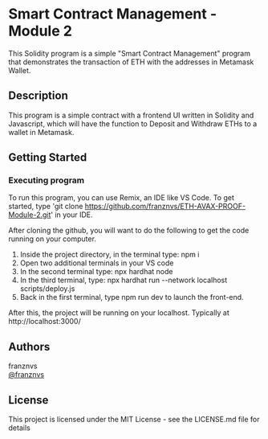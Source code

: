 # Smart Contract Management - Module 2

This Solidity program is a simple "Smart Contract Management" program that demonstrates the transaction of ETH with the addresses in Metamask Wallet.

## Description

This program is a simple contract with a frontend UI written in Solidity and Javascript, which will have the function to Deposit and Withdraw ETHs to a wallet in Metamask.

## Getting Started

### Executing program

To run this program, you can use Remix, an IDE like VS Code. To get started, type 'git clone https://github.com/franznvs/ETH-AVAX-PROOF-Module-2.git' in your IDE.

After cloning the github, you will want to do the following to get the code running on your computer.

1. Inside the project directory, in the terminal type: npm i
2. Open two additional terminals in your VS code
3. In the second terminal type: npx hardhat node
4. In the third terminal, type: npx hardhat run --network localhost scripts/deploy.js
5. Back in the first terminal, type npm run dev to launch the front-end.

After this, the project will be running on your localhost. 
Typically at http://localhost:3000/


## Authors

franznvs  
[@franznvs](discordapp.com/users/705756624408805376)

## License

This project is licensed under the MIT License - see the LICENSE.md file for details
